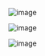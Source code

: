 ![image](https://github.com/amrito502/laravel_livewire_routing_without_page_refresh/assets/86122901/9904e82f-64c4-427f-800e-89ba40542bc7)

![image](https://github.com/amrito502/laravel_livewire_routing_without_page_refresh/assets/86122901/74793ef1-2db7-429c-82a1-d2ca066c5104)

![image](https://github.com/amrito502/laravel_livewire_routing_without_page_refresh/assets/86122901/b08b4986-db0a-4db1-b265-43cffaa45b31)
